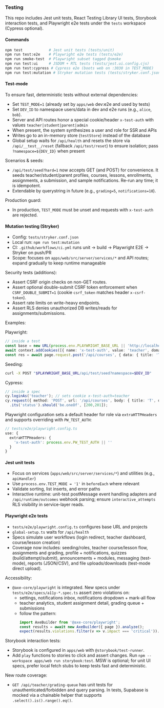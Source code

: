 ### Testing

This repo includes Jest unit tests, React Testing Library UI tests, Storybook interaction tests, and Playwright e2e tests under the `tests` workspace (Cypress optional).

#### Commands

```bash
npm test            # Jest unit tests (tests/unit)
npm run test:e2e    # Playwright e2e tests (tests/e2e)
npm run smoke-test  # Playwright subset tagged @smoke
npm run test:ui     # JSDOM + RTL tests (tests/jest.ui.config.cjs)
npm run test:cypress # Cypress e2e (boots web on :3030 in TEST_MODE)
npm run test:mutation # Stryker mutation tests (tests/stryker.conf.json)
```

#### Test-mode

To ensure fast, deterministic tests without external dependencies:

- Set `TEST_MODE=1` (already set by `apps/web` dev:e2e and used by tests)
- Set `DEV_ID` to namespace users/data in dev and e2e runs (e.g., `alice`, `bob`).
- Server and API routes honor a special cookie/header `x-test-auth` with values `teacher|student|parent|admin`
- When present, the system synthesizes a user and role for SSR and APIs
- Writes go to an in-memory store (`testStore`) instead of the database
- Global setup waits for `/api/health` and resets the store via `/api/__test__/reset` (fallback `/api/test/reset`) to ensure isolation; pass `?namespace=${DEV_ID}` when present

Scenarios & seeds:
- `/api/test/seed?hard=1` now accepts GET (and POST) for convenience. It seeds teacher/student/parent profiles, courses, lessons, enrollments, assignments, a submission, and sample notifications. Re-run any time; it is idempotent.
- Extendable by querystring in future (e.g., `grading=5`, `notifications=10`).

Production guard:
- In production, `TEST_MODE` must be unset and requests with `x-test-auth` are rejected.

#### Mutation testing (Stryker)

- Config: `tests/stryker.conf.json`
- Local run: `npm run test:mutation`
- CI: `.github/workflows/ci.yml` runs unit → build → Playwright E2E → Stryker on push/PR
- Scope: focuses on `apps/web/src/server/services/*` and API routes; expand gradually to keep runtime manageable

Security tests (additions):
- Assert CSRF origin checks on non-GET routes.
- Assert optional double-submit CSRF token enforcement when `CSRF_DOUBLE_SUBMIT=1` (cookie `csrf_token` matches header `x-csrf-token`).
- Assert rate limits on write-heavy endpoints.
- Assert RLS denies unauthorized DB writes/reads for assignments/submissions.

Examples:

Playwright:

```ts
// inside a test
const base = new URL(process.env.PLAYWRIGHT_BASE_URL || 'http://localhost:3000');
await context.addCookies([{ name: 'x-test-auth', value: 'teacher', domain: base.hostname, path: '/' }]);
const res = await page.request.post('/api/courses', { data: { title: 'T', description: '' }, headers: { 'x-test-auth': 'teacher' } });
```

Seeding:

```bash
curl -X POST "$PLAYWRIGHT_BASE_URL/api/test/seed?namespace=$DEV_ID"
```

Cypress:

```ts
// inside a spec
cy.loginAs('teacher'); // sets cookie x-test-auth=teacher
cy.request({ method: 'POST', url: '/api/courses', body: { title: 'T', description: '' }, headers: { 'x-test-auth': 'teacher' } })
  .its('status').should('be.oneOf', [200,201]);
```

Playwright configuration sets a default header for role via `extraHTTPHeaders` and supports overriding with `PW_TEST_AUTH`:

```ts
// tests/e2e/playwright.config.ts
use: {
  extraHTTPHeaders: {
    'x-test-auth': process.env.PW_TEST_AUTH || ''
  }
}
```

#### Jest unit tests

- Focus on services (`apps/web/src/server/services/*`) and utilities (e.g., `apiHandler`)
- Use `process.env.TEST_MODE = '1'` in `beforeEach` where relevant
- Validate sorting, list inserts, and error paths
- Interactive runtime: unit-test postMessage event handling adapters and `/api/runtime/outcomes` webhook parsing; ensure `interactive_attempts` RLS visibility in service-layer reads.

#### Playwright e2e tests

- `tests/e2e/playwright.config.ts` configures base URL and projects
- `global-setup.ts` waits for `/api/health`
- Specs simulate user workflows (login redirect, teacher dashboard, course/lesson creation)
- Coverage now includes: seeding/roles, teacher course/lesson flow, assignments and grading, profile + notifications, quizzes (build/attempt/submit), announcements + modules, messaging (test-mode), reports (JSON/CSV), and file uploads/downloads (test-mode direct upload).

Accessibility:

- `@axe-core/playwright` is integrated. New specs under `tests/e2e/specs/a11y-*.spec.ts` assert zero violations on:
  - settings, notifications inbox, notifications dropdown + mark-all flow
  - teacher analytics, student assignment detail, grading queue + submissions
  - follow the pattern:
    ```ts
    import AxeBuilder from '@axe-core/playwright';
    const results = await new AxeBuilder({ page }).analyze();
    expect(results.violations.filter(v => v.impact === 'critical')).toHaveLength(0);
    ```

Storybook interaction tests:
- Storybook is configured in `apps/web` with `@storybook/test-runner`.
- Add `play` functions to stories to click and assert changes. Run `npm --workspace apps/web run storybook:test`.
MSW is optional; for unit UI specs, prefer local fetch stubs to keep tests fast and deterministic.

New route coverage:
- `GET /api/teacher/grading-queue` has unit tests for unauthenticated/forbidden and query parsing. In tests, Supabase is mocked via a chainable helper that supports `.select().is().range().eq()`.


